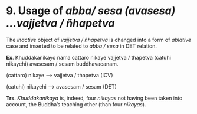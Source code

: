 # **9. Usage of** *abba/ sesa (avasesa) ...vajjetva / ñhapetva*
The *inactive* object of *vajjetva / ñhapetva* is changed into a form of *ablative*  case and inserted to be related to *abba / sesa* in DET relation. 

**Ex**.  Khuddakanikayo  nama  cattaro  nikaye  vajjetva  /  thapetva  (catuhi  nikayehi) 
avasesam / sesam buddhavacanam. 

(cattaro) nikaye  -->  vajjetva / thapetva (IOV) 

(catuhi) nikayehi    -->    avasesam / sesam (DET) 

**Trs**. *Khuddakanikaya* is, indeed, four *nikayas* not having been taken into account, 
the Buddha’s teaching other (than four *nikayas*).    